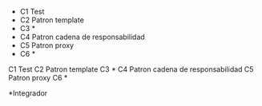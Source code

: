 <ul>
    <li>C1 Test</li>
    <li>C2 Patron template</li>
    <li>C3 *</li>
    <li>C4 Patron cadena de responsabilidad</li>
    <li>C5 Patron proxy</li>
    <li>C6 *</li>
  </ul>



C1 Test
C2 Patron template
C3 *
C4 Patron cadena de responsabilidad
C5 Patron proxy
C6 *


*Integrador
